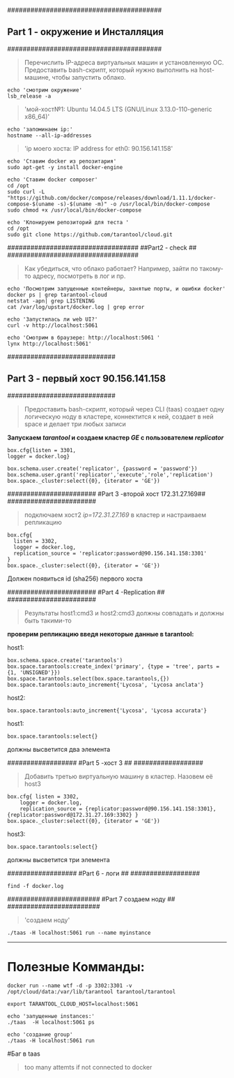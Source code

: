 ########################################
## Part 1 - окружение и Инсталляция  ###
########################################
> Перечислить IP-адреса виртуальных машин и установленную ОС. 
> Предоставить bash-скрипт, который нужно выполнить на host-машине, 
> чтобы запустить облако.
     
    echo 'смотрим окружение'   
    lsb_release -a

>  'мой-хост№1: Ubuntu 14.04.5 LTS (GNU/Linux 3.13.0-110-generic x86_64)'

    echo 'запоминаем ip:'
    hostname --all-ip-addresses
> 'ip моего хоста: IP address for eth0: 90.156.141.158'

    echo 'Ставим docker из репозитария'
    sudo apt-get -y install docker-engine

    echo 'Ставим docker composer'
    cd /opt
    sudo curl -L "https://github.com/docker/compose/releases/download/1.11.1/docker-compose-$(uname -s)-$(uname -m)" -o /usr/local/bin/docker-compose
    sudo chmod +x /usr/local/bin/docker-compose

    echo 'Клонируем репозиторий для теста '
    cd /opt
    sudo git clone https://github.com/tarantool/cloud.git


##################################
##Part2 - check ##
##################################
> Как убедиться, что облако работает? Например, зайти по такому-то адресу, посмотреть в лог и пр.

    echo 'Посмотрим запущенные контейнеры, занятые порты, и ошибки docker'
    docker ps | grep tarantool-cloud
    netstat -apn| grep LISTENING
    cat /var/log/upstart/docker.log | grep error
     
    echo 'Запустилась ли web UI?'
    curl -v http://localhost:5061
    
    echo 'Смотрим в браузере: http://localhost:5061 '
    lynx http://localhost:5061'


############################
## Part 3 - первый хост 90.156.141.158  ##
############################

>  Предоставить bash-скрипт, который через CLI (taas)
> создает одну логическую ноду в кластере, 
> коннектится к ней, 
> создает в ней space и 
> делает три любых записи



  

**Запускаем *tarantool* и создaем кластер *GE* с пользователем *replicator***



    box.cfg{listen = 3301,
    logger = docker.log}
    
    box.schema.user.create('replicator', {password = 'password'})
    box.schema.user.grant('replicator','execute','role','replication')
    box.space._cluster:select({0}, {iterator = 'GE'})



#######################
#Part 3 -второй хост 172.31.27.169##
#######################

>  подключаем хост2 *ip=172.31.27.169* в кластер и настраиваем репликацию  

    box.cfg{
      listen = 3302,
      logger = docker.log,
      replication_source = 'replicator:password@90.156.141.158:3301'
    }
    box.space._cluster:select({0}, {iterator = 'GE'})

Должен появиться id (sha256) первого хоста

#######################
#Part 4 -Replication ##
#######################


> Результаты host1:cmd3 и host2:cmd3 должны совпадать и должны быть такими-то



**проверим репликацию введя некоторые данные в tarantool:**

host1:

    box.schema.space.create('tarantools')
    box.space.tarantools:create_index('primary', {type = 'tree', parts = {1, 'UNSIGNED'}})
    box.space.tarantools.select(box.space.tarantools,{})
    box.space.tarantools:auto_increment{'Lycosa', 'Lycosa anclata'}
host2:    
    
    box.space.tarantools:auto_increment{'Lycosa', 'Lycosa accurata'}
    
host1:
    
    box.space.tarantools:select{}
 должны высветится два элемента 

##################
#Part 5 -хост 3 ##
##################
> Добавить третью виртуальную машину в кластер. Назовем её host3


    box.cfg{ listen = 3302,
    	logger = docker.log,
    	replication_source = {replicator:password@90.156.141.158:3301}, {replicator:password@172.31.27.169:3302} }
    box.space._cluster:select({0}, {iterator = 'GE'})

host3:
    
    box.space.tarantools:select{}
 должны высветится три элемента 

##################
#Part 6 - логи  ##
##################

    find -f docker.log


########################
#Part 7 создаем ноду ##
########################
>  'создаем ноду'

    ./taas -H localhost:5061 run --name myinstance


----------


# Полезные Комманды: #
    
    docker run --name wtf -d -p 3302:3301 -v /opt/cloud/data:/var/lib/tarantool tarantool/tarantool

    export TARANTOOL_CLOUD_HOST=localhost:5061
    
    echo 'запущенные instances:'
    ./taas  -H localhost:5061 ps
    
    echo 'создание group'
    ./taas -H localhost:5061 run


#Баг  в taas
> too many attemts if not connected to docker
